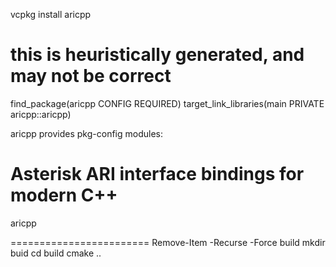 vcpkg install aricpp

  # this is heuristically generated, and may not be correct
  find_package(aricpp CONFIG REQUIRED)
  target_link_libraries(main PRIVATE aricpp::aricpp)

aricpp provides pkg-config modules:

  # Asterisk ARI interface bindings for modern C++
  aricpp


  ========================
  Remove-Item -Recurse -Force build
  mkdir buid
  cd build
  cmake ..
